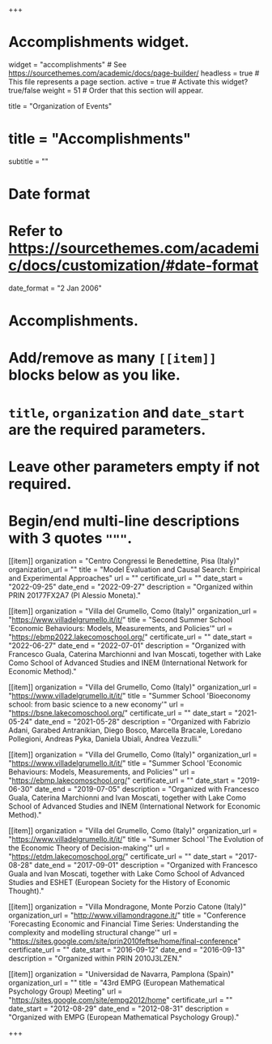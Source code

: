 +++
# Accomplishments widget.
widget = "accomplishments"  # See https://sourcethemes.com/academic/docs/page-builder/
headless = true  # This file represents a page section.
active = true  # Activate this widget? true/false
weight = 51  # Order that this section will appear.

title = "Organization of Events"
# title = "Accomplish&shy;ments"
subtitle = ""

# Date format
#   Refer to https://sourcethemes.com/academic/docs/customization/#date-format
date_format = "2 Jan 2006"

# Accomplishments.
#   Add/remove as many `[[item]]` blocks below as you like.
#   `title`, `organization` and `date_start` are the required parameters.
#   Leave other parameters empty if not required.
#   Begin/end multi-line descriptions with 3 quotes `"""`.

[[item]]
  organization = "Centro Congressi le Benedettine, Pisa (Italy)"
  organization_url = ""
  title = "Model Evaluation and Causal Search: Empirical and Experimental Approaches"
  url = ""
  certificate_url = ""
  date_start = "2022-09-25"
  date_end = "2022-09-27"
  description = "Organized within PRIN 20177FX2A7 (PI Alessio Moneta)."

[[item]]
  organization = "Villa del Grumello, Como (Italy)"
  organization_url = "https://www.villadelgrumello.it/it/"
  title = "Second Summer School 'Economic Behaviours: Models, Measurements, and Policies'"
  url = "https://ebmp2022.lakecomoschool.org/"
  certificate_url = ""
  date_start = "2022-06-27"
  date_end = "2022-07-01"
  description = "Organized with Francesco Guala, Caterina Marchionni and Ivan Moscati, together with Lake Como School of Advanced Studies and INEM (International Network for Economic Method)."

[[item]]
  organization = "Villa del Grumello, Como (Italy)"
  organization_url = "https://www.villadelgrumello.it/it/"
  title = "Summer School 'Bioeconomy school: from basic science to a new economy'"
  url = "https://bsne.lakecomoschool.org/"
  certificate_url = ""
  date_start = "2021-05-24"
  date_end = "2021-05-28"
  description = "Organized with Fabrizio Adani, Garabed Antranikian, Diego Bosco, Marcella Bracale, Loredano Pollegioni, Andreas Pyka, Daniela Ubiali, Andrea Vezzulli."

[[item]]
  organization = "Villa del Grumello, Como (Italy)"
  organization_url = "https://www.villadelgrumello.it/it/"
  title = "Summer School 'Economic Behaviours: Models, Measurements, and Policies'"
  url = "https://ebmp.lakecomoschool.org/"
  certificate_url = ""
  date_start = "2019-06-30"
  date_end = "2019-07-05"
  description = "Organized with Francesco Guala, Caterina Marchionni and Ivan Moscati, together with Lake Como School of Advanced Studies and INEM (International Network for Economic Method)."

[[item]]
  organization = "Villa del Grumello, Como (Italy)"
  organization_url = "https://www.villadelgrumello.it/it/"
  title = "Summer School 'The Evolution of the Economic Theory of Decision-making'"
  url = "https://etdm.lakecomoschool.org/"
  certificate_url = ""
  date_start = "2017-08-28"
  date_end = "2017-09-01"
  description = "Organized with Francesco Guala and Ivan Moscati, together with Lake Como School of Advanced Studies and ESHET (European Society for the History of Economic Thought)."

[[item]]
  organization = "Villa Mondragone, Monte Porzio Catone (Italy)"
  organization_url = "http://www.villamondragone.it/"
  title = "Conference 'Forecasting Economic and Financial Time Series: Understanding the complexity and modelling structural change'"
  url = "https://sites.google.com/site/prin2010feftse/home/final-conference"
  certificate_url = ""
  date_start = "2016-09-12"
  date_end = "2016-09-13"
  description = "Organized within PRIN 2010J3LZEN."

[[item]]
  organization = "Universidad de Navarra, Pamplona (Spain)"
  organization_url = ""
  title = "43rd EMPG (European Mathematical Psychology Group) Meeting"
  url = "https://sites.google.com/site/empg2012/home"
  certificate_url = ""
  date_start = "2012-08-29"
  date_end = "2012-08-31"
  description = "Organized with EMPG (European Mathematical Psychology Group)."

+++
